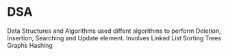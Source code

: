 # DSA
Data Structures and Algorithms used diffent algorithms to perform Deletion, Insertion, Searching and Update element.
Involves
Linked List 
Sorting 
Trees 
Graphs 
Hashing

